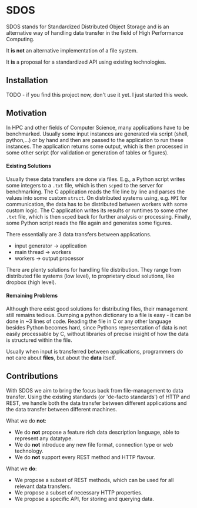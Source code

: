 # SDOS
SDOS stands for Standardized Distributed Object Storage and is an alternative way of handling data transfer in the field of High Performance Computing.

It **is not** an alternative implementation of a file system.

It **is** a proposal for a standardized API using existing technologies.

## Installation
TODO - if you find this project now, don't use it yet. I just started this week.

## Motivation
In HPC and other fields of Computer Science, many applications have to be benchmarked.
Usually some input instances are generated via script (shell, python,...) or by hand  and then are passed to the application to run these instances.
The application returns some output, which is then processed in some other script (for validation or generation of tables or figures).

#### Existing Solutions
Usually these data transfers are done via files. E.g., a Python script writes some integers to a `.txt` file, which is then `scp`ed to the server for benchmarking.
The C application reads the file line by line and parses the values into some custom `struct`.
On distributed systems using, e.g. `MPI` for communication, the data has to be distributed between workers with some custom logic.
The C application writes its results or runtimes to some other `.txt` file, which is then `scp`ed back for further analysis or processing.
Finally, some Python script reads the file again and generates some figures.

There essentially are 3 data transfers between applications.
 * input generator -> application
 * main thread -> workers
 * workers -> output processor

There are plenty solutions for handling file distribution.
They range from distributed file systems (low level), to proprietary cloud solutions, like dropbox (high level).

#### Remaining Problems
Although there exist good solutions for distributing files, their management still remains tedious.
Dumping a python dictionary to a file is easy - it can be done in ~3 lines of code.
Reading the file in C or any other language besides Python becomes hard, since Pythons representation of data is not easily processable by C, without libraries of precise insight of how the data is structured within the file.

Usually when input is transferred between applications, programmers do not care about **files**, but about the **data** itself.

## Contributions

With SDOS we aim to bring the focus back from file-management to data transfer.
Using the existing standards (or 'de-facto standards') of HTTP and REST, we handle both the data transfer between different applications and the data transfer between different machines.

What we do **not**:
* We do **not** propose a feature rich data description language, able to represent any datatype.
* We do **not** introduce any new file format, connection type or web technology.
* We do **not** support every REST method and HTTP flavour.

What we **do**:
* We propose a subset of REST methods, which can be used for all relevant data transfers.
* We propose a subset of necessary HTTP properties.
* We propose a specific API, for storing and querying data.